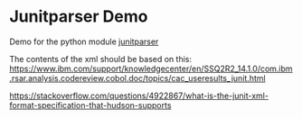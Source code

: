 # Junitparser Demo

Demo for the python module [junitparser](https://github.com/gastlygem/junitparser)

The contents of the xml should be based on this: https://www.ibm.com/support/knowledgecenter/en/SSQ2R2_14.1.0/com.ibm.rsar.analysis.codereview.cobol.doc/topics/cac_useresults_junit.html

https://stackoverflow.com/questions/4922867/what-is-the-junit-xml-format-specification-that-hudson-supports